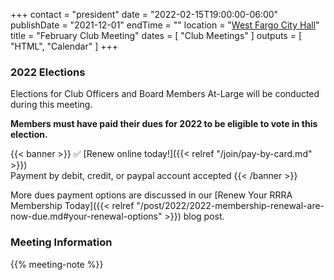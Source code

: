 +++
contact = "president"
date = "2022-02-15T19:00:00-06:00"
publishDate = "2021-12-01"
endTime = ""
location = "[West Fargo City Hall](/places/west-fargo-city-hall/)"
title = "February Club Meeting"
dates = [ "Club Meetings" ]
outputs = [ "HTML", "Calendar" ]
+++
<!--
### Remote Access to Meeting

Those unable to attend this meeting *in-person* are invited to
[participate via Zoom]().
-->
### 2022 Elections

Elections for Club Officers and Board Members At-Large will be conducted
during this meeting.

**Members must have paid their dues for 2022 to be eligible to vote in this
election.**

{{< banner >}}
:white_check_mark: [Renew online today!]({{< relref "/join/pay-by-card.md" >}})
<br>
Payment by debit, credit, or paypal account accepted
{{< /banner >}}

More dues payment options are discussed in our
[Renew Your RRRA Membership Today]({{< relref "/post/2022/2022-membership-renewal-are-now-due.md#your-renewal-options" >}}) 
blog post.


### Meeting Information

{{% meeting-note %}}
